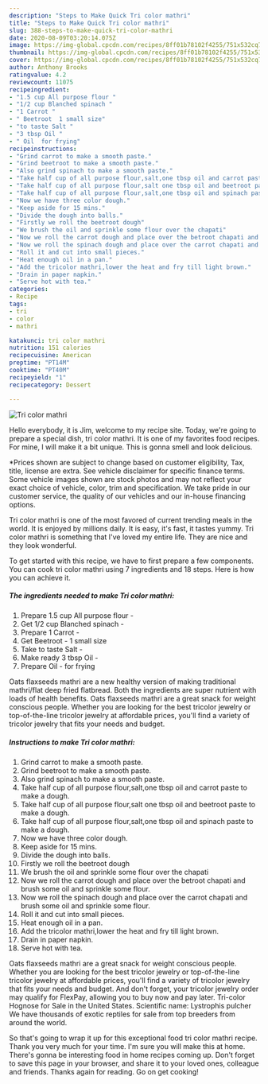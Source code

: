 ```yaml
---
description: "Steps to Make Quick Tri color mathri"
title: "Steps to Make Quick Tri color mathri"
slug: 388-steps-to-make-quick-tri-color-mathri
date: 2020-08-09T03:20:14.075Z
image: https://img-global.cpcdn.com/recipes/8ff01b78102f4255/751x532cq70/tri-color-mathri-recipe-main-photo.jpg
thumbnail: https://img-global.cpcdn.com/recipes/8ff01b78102f4255/751x532cq70/tri-color-mathri-recipe-main-photo.jpg
cover: https://img-global.cpcdn.com/recipes/8ff01b78102f4255/751x532cq70/tri-color-mathri-recipe-main-photo.jpg
author: Anthony Brooks
ratingvalue: 4.2
reviewcount: 11075
recipeingredient:
- "1.5 cup All purpose flour "
- "1/2 cup Blanched spinach "
- "1 Carrot "
- " Beetroot  1 small size"
- "to taste Salt "
- "3 tbsp Oil "
- " Oil  for frying"
recipeinstructions:
- "Grind carrot to make a smooth paste."
- "Grind beetroot to make a smooth paste."
- "Also grind spinach to make a smooth paste."
- "Take half cup of all purpose flour,salt,one tbsp oil and carrot paste to make a dough."
- "Take half cup of all purpose flour,salt one tbsp oil and beetroot paste to make a dough."
- "Take half cup of all purpose flour,salt,one tbsp oil and spinach paste to make a dough."
- "Now we have three color dough."
- "Keep aside for 15 mins."
- "Divide the dough into balls."
- "Firstly we roll the beetroot dough"
- "We brush the oil and sprinkle some flour over the chapati"
- "Now we roll the carrot dough and place over the betroot chapati and brush some oil and sprinkle some flour."
- "Now we roll the spinach dough and place over the carrot chapati and brush some oil and sprinkle some flour."
- "Roll it and cut into small pieces."
- "Heat enough oil in a pan."
- "Add the tricolor mathri,lower the heat and fry till light brown."
- "Drain in paper napkin."
- "Serve hot with tea."
categories:
- Recipe
tags:
- tri
- color
- mathri

katakunci: tri color mathri 
nutrition: 151 calories
recipecuisine: American
preptime: "PT14M"
cooktime: "PT40M"
recipeyield: "1"
recipecategory: Dessert

---
```



![Tri color mathri](https://img-global.cpcdn.com/recipes/8ff01b78102f4255/751x532cq70/tri-color-mathri-recipe-main-photo.jpg)

Hello everybody, it is Jim, welcome to my recipe site. Today, we're going to prepare a special dish, tri color mathri. It is one of my favorites food recipes. For mine, I will make it a bit unique. This is gonna smell and look delicious.

*Prices shown are subject to change based on customer eligibility, Tax, title, license are extra. See vehicle disclaimer for specific finance terms. Some vehicle images shown are stock photos and may not reflect your exact choice of vehicle, color, trim and specification. We take pride in our customer service, the quality of our vehicles and our in-house financing options.

Tri color mathri is one of the most favored of current trending meals in the world. It is enjoyed by millions daily. It is easy, it's fast, it tastes yummy. Tri color mathri is something that I've loved my entire life. They are nice and they look wonderful.


To get started with this recipe, we have to first prepare a few components. You can cook tri color mathri using 7 ingredients and 18 steps. Here is how you can achieve it.

<!--inarticleads1-->

##### The ingredients needed to make Tri color mathri:

1. Prepare 1.5 cup All purpose flour -
1. Get 1/2 cup Blanched spinach -
1. Prepare 1 Carrot -
1. Get  Beetroot - 1 small size
1. Take to taste Salt -
1. Make ready 3 tbsp Oil -
1. Prepare  Oil - for frying


Oats flaxseeds mathri are a new healthy version of making traditional mathri/flat deep fried flatbread. Both the ingredients are super nutrient with loads of health benefits. Oats flaxseeds mathri are a great snack for weight conscious people. Whether you are looking for the best tricolor jewelry or top-of-the-line tricolor jewelry at affordable prices, you&#39;ll find a variety of tricolor jewelry that fits your needs and budget. 

<!--inarticleads2-->

##### Instructions to make Tri color mathri:

1. Grind carrot to make a smooth paste.
1. Grind beetroot to make a smooth paste.
1. Also grind spinach to make a smooth paste.
1. Take half cup of all purpose flour,salt,one tbsp oil and carrot paste to make a dough.
1. Take half cup of all purpose flour,salt one tbsp oil and beetroot paste to make a dough.
1. Take half cup of all purpose flour,salt,one tbsp oil and spinach paste to make a dough.
1. Now we have three color dough.
1. Keep aside for 15 mins.
1. Divide the dough into balls.
1. Firstly we roll the beetroot dough
1. We brush the oil and sprinkle some flour over the chapati
1. Now we roll the carrot dough and place over the betroot chapati and brush some oil and sprinkle some flour.
1. Now we roll the spinach dough and place over the carrot chapati and brush some oil and sprinkle some flour.
1. Roll it and cut into small pieces.
1. Heat enough oil in a pan.
1. Add the tricolor mathri,lower the heat and fry till light brown.
1. Drain in paper napkin.
1. Serve hot with tea.


Oats flaxseeds mathri are a great snack for weight conscious people. Whether you are looking for the best tricolor jewelry or top-of-the-line tricolor jewelry at affordable prices, you&#39;ll find a variety of tricolor jewelry that fits your needs and budget. And don&#39;t forget, your tricolor jewelry order may qualify for FlexPay, allowing you to buy now and pay later. Tri-color Hognose for Sale in the United States. Scientific name: Lystrophis pulcher We have thousands of exotic reptiles for sale from top breeders from around the world. 

So that's going to wrap it up for this exceptional food tri color mathri recipe. Thank you very much for your time. I'm sure you will make this at home. There's gonna be interesting food in home recipes coming up. Don't forget to save this page in your browser, and share it to your loved ones, colleague and friends. Thanks again for reading. Go on get cooking!
